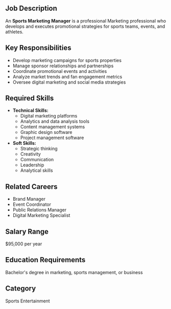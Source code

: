 ## Job Description
An **Sports Marketing Manager** is a professional Marketing professional who develops and executes promotional strategies for sports teams, events, and athletes.

## Key Responsibilities
- Develop marketing campaigns for sports properties
- Manage sponsor relationships and partnerships
- Coordinate promotional events and activities
- Analyze market trends and fan engagement metrics
- Oversee digital marketing and social media strategies

## Required Skills
- **Technical Skills:**
  - Digital marketing platforms
  - Analytics and data analysis tools
  - Content management systems
  - Graphic design software
  - Project management software
- **Soft Skills:**
  - Strategic thinking
  - Creativity
  - Communication
  - Leadership
  - Analytical skills

## Related Careers
- Brand Manager
- Event Coordinator
- Public Relations Manager
- Digital Marketing Specialist

## Salary Range
$95,000 per year

## Education Requirements
Bachelor's degree in marketing, sports management, or business

## Category
Sports Entertainment
